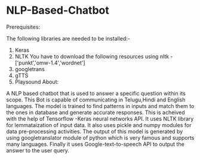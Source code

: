 # NLP-Based-Chatbot
Prerequisites:

The following libraries are needed to be installed:-
1. Keras
2. NLTK
You have to download the following resources using nltk -['punkt','omw-1.4','wordnet']
3. googletrans
4. gTTS
5. Playsound
About:

A NLP based chatbot that is used to answer a specific question within its scope. This Bot is capable of communicating in Telugu,Hindi and English languages.
The model is trained to find patterns in inputs and match them to the ones in database and generate accurate responses. This is acheived with the help of Tensorflow -Keras neural networks API.
It uses NLTK library for lemmataization of input data. It also uses pickle and numpy modules for data pre-processing activities.
The output of this model is generated by using googletranslator module of python which is very famous and supports many languages.
Finally it uses Google-text-to-speech API to output the answer to the user query.


